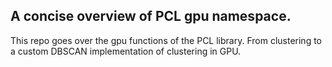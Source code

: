 ## A concise overview of PCL gpu namespace.

This repo goes over the gpu functions of the PCL library. From clustering to a custom DBSCAN implementation of clustering in GPU. 
